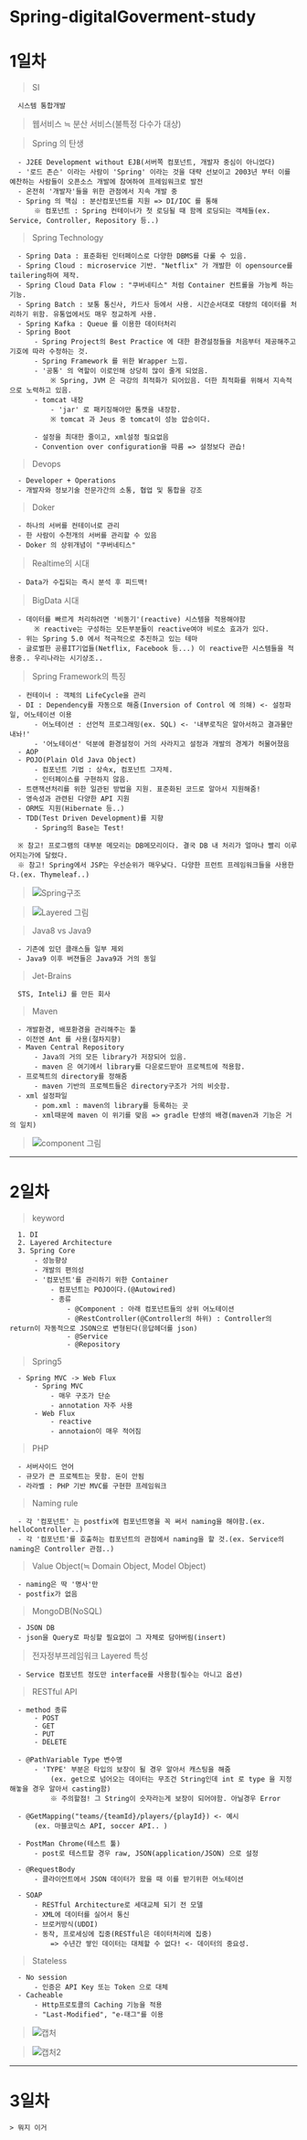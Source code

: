 # Spring-digitalGoverment-study

<h1>1일차</h1>

   > SI
  
      시스템 통합개발
      
   > 웹서비스 ≒ 분산 서비스(불특정 다수가 대상)
  
   > Spring 의 탄생
  
      - J2EE Development without EJB(서버쪽 컴포넌트, 개발자 중심이 아니었다)
      - '로드 존슨' 이라는 사람이 'Spring' 이라는 것을 대략 선보이고 2003년 부터 이를 예찬하는 사람들이 오픈소스 개발에 참여하여 프레임워크로 발전
      - 온전히 '개발자'들을 위한 관점에서 지속 개발 중
      - Spring 의 핵심 : 분산컴포넌트를 지원 => DI/IOC 를 통해
          ※ 컴포넌트 : Spring 컨테이너가 첫 로딩될 때 함께 로딩되는 객체들(ex. Service, Controller, Repository 등..)
          
   > Spring Technology
   
      - Spring Data : 표준화된 인터페이스로 다양한 DBMS를 다룰 수 있음.
      - Spring Cloud : microservice 기반. "Netflix" 가 개발한 이 opensource를 tailering하여 제작.
      - Spring Cloud Data Flow : "쿠버네티스" 처럼 Container 컨트롤을 가능케 하는 기능.
      - Spring Batch : 보통 통신사, 카드사 등에서 사용. 시간순서대로 대량의 데이터를 처리하기 위함. 유통업에서도 매우 정교하게 사용.
      - Spring Kafka : Queue 를 이용한 데이터처리
      - Spring Boot
          - Spring Project의 Best Practice 에 대한 환경설정들을 처음부터 제공해주고 기호에 따라 수정하는 것.
          - Spring Framework 를 위한 Wrapper 느낌.
          - '공통' 의 역할이 이로인해 상당히 많이 줄게 되었음.
              ※ Spring, JVM 은 극강의 최적화가 되어있음. 더한 최적화를 위해서 지속적으로 노력하고 있음.
          - tomcat 내장
              - 'jar' 로 패키징해야만 톰캣을 내장함.
              ※ tomcat 과 Jeus 중 tomcat이 성능 압승이다.
              
          - 설정을 최대한 줄이고, xml설정 필요없음
          - Convention over configuration을 따름 => 설정보다 관습!
              
      
   > Devops
   
      - Developer + Operations
      - 개발자와 정보기술 전문가간의 소통, 협업 및 통합을 강조
      
   > Doker
   
      - 하나의 서버를 컨테이너로 관리
      - 한 사람이 수천개의 서버를 관리할 수 있음
      - Doker 의 상위개념이 "쿠버네티스"
      
   > Realtime의 시대
   
      - Data가 수집되는 즉시 분석 후 피드백!
      
   > BigData 시대
   
      - 데이터를 빠르게 처리하려면 '비동기'(reactive) 시스템을 적용해야함
          ※ reactive는 구성하는 모든부분들이 reactive여야 비로소 효과가 있다.
      - 위는 Spring 5.0 에서 적극적으로 추진하고 있는 테마
      - 글로벌한 공룡IT기업들(Netflix, Facebook 등...) 이 reactive한 시스템들을 적용중.. 우리나라는 시기상조..
      
   > Spring Framework의 특징
   
      - 컨테이너 : 객체의 LifeCycle을 관리
      - DI : Dependency를 자동으로 해줌(Inversion of Control 에 의해) <- 설정파일, 어노테이션 이용
          - 어노테이션 : 선언적 프로그래밍(ex. SQL) <- '내부로직은 알아서하고 결과물만 내놔!'
          - '어노테이션' 덕분에 환경설정이 거의 사라지고 설정과 개발의 경계가 허물어졌음
      - AOP
      - POJO(Plain Old Java Object)
          - 컴포넌트 기법 : 상속x, 컴포넌트 그자체.
          - 인터페이스를 구현하지 않음.
      - 트랜잭션처리를 위한 일관된 방법을 지원. 표준화된 코드로 알아서 지원해줌!
      - 영속성과 관련된 다양한 API 지원
      - ORM도 지원(Hibernate 등..)
      - TDD(Test Driven Development)를 지향
          - Spring의 Base는 Test!
          
      ※ 참고! 프로그램의 대부분 메모리는 DB메모리이다. 결국 DB 내 처리가 얼마나 빨리 이루어지는가에 달렸다.
      ※ 참고! Spring에서 JSP는 우선순위가 매우낮다. 다양한 프런트 프레임워크들을 사용한다.(ex. Thymeleaf..)
      
   > ![Spring구조](https://user-images.githubusercontent.com/56371387/83330366-57991d80-a2c9-11ea-90dc-f3aa26bf4bee.PNG)
   
   > ![Layered 그림](https://user-images.githubusercontent.com/56371387/83330479-2a00a400-a2ca-11ea-8d00-9e8c52a240ea.PNG)

   > Java8 vs Java9
   
      - 기존에 있던 클래스들 일부 제외
      - Java9 이후 버젼들은 Java9과 거의 동일
    
   > Jet-Brains
   
      STS, InteliJ 를 만든 회사
      
   > Maven
   
      - 개발환경, 배포환경을 관리해주는 툴
      - 이전엔 Ant 를 사용(절차지향)
      - Maven Central Repository
          - Java의 거의 모든 library가 저장되어 있음.
          - maven 은 여기에서 library를 다운로드받아 프로젝트에 적용함.
      - 프로젝트의 directory를 정해줌
          - maven 기반의 프로젝트들은 directory구조가 거의 비슷함.
      - xml 설정파일
          - pom.xml : maven의 library를 등록하는 곳
          - xml때문에 maven 이 위기를 맞음 => gradle 탄생의 배경(maven과 기능은 거의 일치)
          
   > ![component 그림](https://user-images.githubusercontent.com/56371387/83330859-fa9f6680-a2cc-11ea-994a-bd1309a99365.PNG)

-----------------------------------------------------------------------------------------------------------------------------

<h1>2일차</h1>

  > keyword
  
      1. DI
      2. Layered Architecture
      3. Spring Core
          - 성능향상
          - 개발의 편의성
          - '컴포넌트'를 관리하기 위한 Container
              - 컴포넌트는 POJO이다.(@Autowired)
              - 종류
                  - @Component : 아래 컴포넌트들의 상위 어노테이션
                  - @RestController(@Controller의 하위) : Controller의 return이 자동적으로 JSON으로 변형된다(응답헤더를 json)
                  - @Service
                  - @Repository
                  
   > Spring5
   
      - Spring MVC -> Web Flux
          - Spring MVC
              - 매우 구조가 단순
              - annotation 자주 사용
          - Web Flux
              - reactive
              - annotaion이 매우 적어짐
              
   > PHP
   
      - 서버사이드 언어
      - 규모가 큰 프로젝트는 못함. 돈이 안됨
      - 라라벨 : PHP 기반 MVC를 구현한 프레임워크
      
   > Naming rule
   
      - 각 '컴포넌트' 는 postfix에 컴포넌트명을 꼭 써서 naming을 해야함.(ex. helloController..)
      - 각 '컴포넌트'를 호출하는 컴포넌트의 관점에서 naming을 할 것.(ex. Service의 naming은 Controller 관점..)
      
   > Value Object(≒ Domain Object, Model Object)
   
      - naming은 딱 '명사'만
      - postfix가 없음
      
   > MongoDB(NoSQL)
   
      - JSON DB
      - json을 Query로 파싱할 필요없이 그 자체로 담아버림(insert)
      
   > 전자정부프레임워크 Layered 특성
   
      - Service 컴포넌트 정도만 interface를 사용함(필수는 아니고 옵션)
      
   > RESTful API
   
      - method 종류
          - POST
          - GET
          - PUT
          - DELETE
          
      - @PathVariable Type 변수명
          - 'TYPE' 부분은 타입의 보장이 될 경우 알아서 캐스팅을 해줌
              (ex. get으로 넘어오는 데이터는 무조건 String인데 int 로 type 을 지정해놓을 경우 알아서 casting함)
              ※ 주의할점! 그 String이 숫자라는게 보장이 되어야함. 아닐경우 Error
              
      - @GetMapping("teams/{teamId}/players/{playId}) <- 예시
          (ex. 마블코믹스 API, soccer API.. )
          
      - PostMan Chrome(테스트 툴)
          - post로 테스트할 경우 raw, JSON(application/JSON) 으로 설정
          
      - @RequestBody
          - 클라이언트에서 JSON 데이터가 왔을 때 이를 받기위한 어노테이션
          
      - SOAP
          - RESTful Architecture로 세대교체 되기 전 모델
          - XML에 데이터를 실어서 통신
          - 브로커방식(UDDI)
          - 동작, 프로세싱에 집중(RESTful은 데이터처리에 집중)
              => 수년간 쌓인 데이터는 대체할 수 없다! <- 데이터의 중요성.
              
   > Stateless
   
      - No session
          - 인증은 API Key 또는 Token 으로 대체
      - Cacheable
          - Http프로토콜의 Caching 기능을 적용
          - "Last-Modified", "e-태그"를 이용
          
   > ![캡처](https://user-images.githubusercontent.com/56371387/83342711-89dc6680-a32d-11ea-91f1-a948a584bb54.PNG)
   
   > ![캡처2](https://user-images.githubusercontent.com/56371387/83342738-e17ad200-a32d-11ea-9667-920330f6fbd3.PNG)

-----------------------------------------------------------------------------------------------------------------------------

<h1>3일차</h1>

    > 뭐지 이거
              
              
      
      
  
